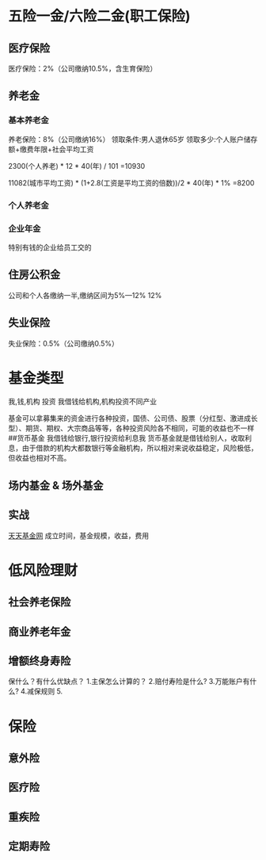 # 五险一金/六险二金(职工保险)
## 医疗保险
医疗保险：2%（公司缴纳10.5%，含生育保险）
## 养老金
### 基本养老金
养老保险：8%（公司缴纳16%）
领取条件:男人退休65岁
领取多少:个人账户储存额+缴费年限+社会平均工资

2300(个人养老) * 12 * 40(年) / 101 =10930

11082(城市平均工资) * (1+2.8(工资是平均工资的倍数))/2 * 40(年) * 1% =8200
### 个人养老金

### 企业年金
特别有钱的企业给员工交的
## 住房公积金
公司和个人各缴纳一半,缴纳区间为5%—12%
12%
## 失业保险
失业保险：0.5%（公司缴纳0.5%）





# 基金类型
我,钱,机构
投资
我借钱给机构,机构投资不同产业

基金可以拿募集来的资金进行各种投资，国债、公司债、股票（分红型、激进成长型）、期货、期权、大宗商品等等，各种投资风险各不相同，可能的收益也不一样
##货币基金
我借钱给银行,银行投资给利息我
货币基金就是借钱给别人，收取利息，由于借款的机构大都数银行等金融机构，所以相对来说收益稳定，风险极低，但收益也相对不高。

## 场内基金 & 场外基金
##  实战
[天天基金网](https://fund.eastmoney.com/)
成立时间，基金规模，收益，费用

# 低风险理财
## 社会养老保险
## 商业养老年金
## 增额终身寿险
保什么？有什么优缺点？
1.主保怎么计算的？
2.赔付寿险是什么?
3.万能账户有什么?
4.减保规则
5.

# 保险
## 意外险
## 医疗险
## 重疾险
## 定期寿险
